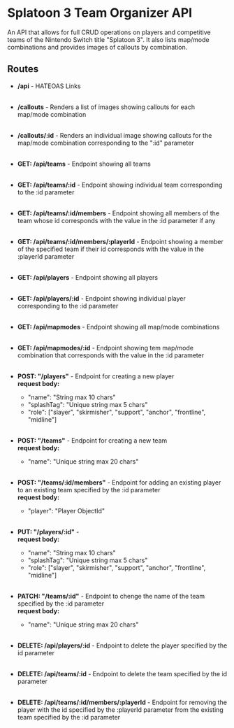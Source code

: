 # Splatoon 3 Team Organizer API
An API that allows for full CRUD operations on players and competitive teams of the Nintendo Switch title "Splatoon 3".  It also lists map/mode combinations and provides images of callouts by combination.
## Routes
- **/api** - HATEOAS Links
<br><br>
  
- **/callouts** - Renders a list of images showing callouts for each map/mode combination
<br><br>

- **/callouts/:id** - Renders an individual image showing callouts for the map/mode combination corresponding to the ":id" parameter
<br><br>

- **GET: /api/teams** - Endpoint showing all teams
<br><br>

- **GET: /api/teams/:id** - Endpoint showing individual team corresponding to the :id parameter
<br><br>

- **GET: /api/teams/:id/members** - Endpoint showing all members of the team whose id corresponds with the value in the :id parameter if any
<br><br>

- **GET: /api/teams/:id/members/:playerId** - Endpoint showing a member of the specified team if their id corresponds with the value in the :playerId parameter
<br><br>

- **GET: /api/players** - Endpoint showing all players
<br><br>

- **GET: /api/players/:id** - Endpoint showing individual player corresponding to the :id parameter
<br><br>

- **GET: /api/mapmodes** - Endpoint showing all map/mode combinations
<br><br>

- **GET: /api/mapmodes/:id** - Endpoint showing tem map/mode combination that corresponds with the value in the :id parameter
<br><br>

- **POST: "/players"** - Endpoint for creating a new player<br>
**request body:**
  - "name": "String max 10 chars"
  - "splashTag": "Unique string max 5 chars"
  - "role": ["slayer", "skirmisher", "support", "anchor", "frontline", "midline"]
<br><br>

- **POST: "/teams"** - Endpoint for creating a new team<br>
**request body:**
  - "name": "Unique string max 20 chars"
<br><br>

- **POST: "/teams/:id/members"** - Endpoint for adding an existing player to an existing team specified by the :id parameter<br>
**request body:**
  - "player": "Player ObjectId"
<br><br>

- **PUT: "/players/:id"** - <br>
**request body:**
  - "name": "String max 10 chars"
  - "splashTag": "Unique string max 5 chars"
  - "role": ["slayer", "skirmisher", "support", "anchor", "frontline", "midline"]
<br><br>

- **PATCH: "/teams/:id"** - Endpoint to chenge the name of the team specified by the :id parameter<br>
**request body:**
  - "name": "Unique string max 20 chars"
<br><br>

- **DELETE: /api/players/:id** - Endpoint to delete the player specified by the id parameter
<br><br>

- **DELETE: /api/teams/:id** - Endpoint to delete the team specified by the id parameter
<br><br>

- **DELETE: /api/teams/:id/members/:playerId** - Endpoint for removing the player with the id specified by the :playerId parameter from the existing team specified by the :id parameter
<br><br>
